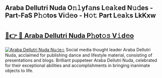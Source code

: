 ## Araba Dellutri Nuda O𝚗𝚕yf𝚊ns L𝚎a𝚔ed N𝚞𝚍es - Part-FaS P𝚑𝚘tos Vi𝚍𝚎o - H𝚘𝚝 Part L𝚎a𝚔s LkKxw

# <h2><a href="http://kfdsy6.oniu.top/?m=Araba+Dellutri+Nuda">🔗👉 🔴 Araba Dellutri Nuda P𝚑ot𝚘𝚜 V𝚒d𝚎o</a></h2>

[![Araba Dellutri Nuda Nu𝚍e𝚜](https://i.imgur.com/0qMVB7G.gif)](http://kfdsy6.oniu.top/?m=Araba+Dellutri+Nuda)
Social media thought leader Araba Dellutri Nuda, acclaimed for publishing dance and lifestyle material, consisting of presentations and blogs. Brilliant puppeteer Araba Dellutri Nuda, celebrated for their exceptional abilities and accomplishments in bringing inanimate objects to life.  
